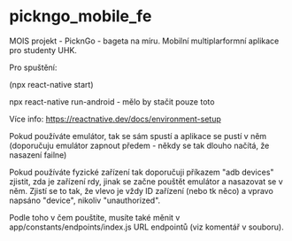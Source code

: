 # pickngo_mobile_fe
MOIS projekt - PicknGo - bageta na míru. Mobilní multiplarformní aplikace pro studenty UHK.

Pro spuštění:

(npx react-native start)

npx react-native run-android - mělo by stačit pouze toto

Více info: https://reactnative.dev/docs/environment-setup

Pokud používáte emulátor, tak se sám spustí a aplikace se pustí v něm (doporučuju emulátor zapnout předem - někdy se tak dlouho načítá, že nasazení failne)

Pokud používáte fyzické zařízení tak doporučuji příkazem "adb devices" zjistit, zda je zařízení rdy, jinak se začne pouštět emulátor a nasazovat se v něm. Zjistí se to tak, že vlevo je vždy ID zařízení (nebo tk něco) a vpravo napsáno "device", nikoliv "unauthorized".

Podle toho v čem pouštíte, musíte také měnit v app/constants/endpoints/index.js URL endpointů (viz komentář v souboru).
